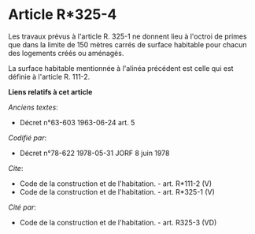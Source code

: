 # Article R*325-4

Les travaux prévus à l'article R. 325-1 ne donnent lieu à l'octroi de primes que dans la limite de 150 mètres carrés de
surface habitable pour chacun des logements créés ou aménagés. 

La surface habitable mentionnée à l'alinéa précédent est celle qui est définie à l'article R. 111-2.

**Liens relatifs à cet article**

_Anciens textes_:

  - Décret n°63-603 1963-06-24 art. 5

_Codifié par_:

  - Décret n°78-622 1978-05-31 JORF 8 juin 1978

_Cite_:

  - Code de la construction et de l'habitation. - art. R*111-2 (V)
  - Code de la construction et de l'habitation. - art. R*325-1 (V)

_Cité par_:

  - Code de la construction et de l'habitation. - art. R325-3 (VD)
